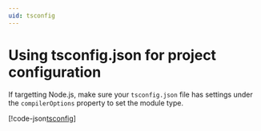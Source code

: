 ```yaml
---
uid: tsconfig
---
```

# Using tsconfig.json for project configuration

If targetting Node.js, make sure your `tsconfig.json` file has settings under the `compilerOptions` property to set the module type.

[!code-json[tsconfig](tsconfig.json?highlight=3)]
